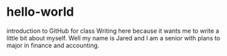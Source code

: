 # hello-world
introduction to GitHub for class
Writing here because it wants me to write a little bit about myself. Well my name is Jared and I am a senior with plans to major in finance and accounting.
